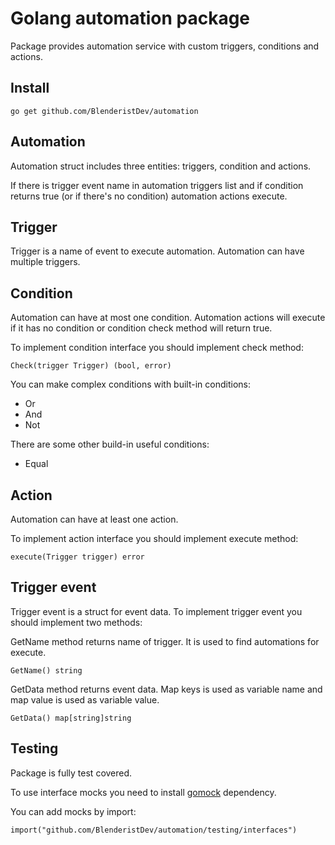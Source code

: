 # Golang automation package
Package provides automation service with custom triggers, conditions and actions.


## Install
````
go get github.com/BlenderistDev/automation
````
## Automation
Automation struct includes three entities: triggers, condition and actions.

If there is trigger event name in automation triggers list and if condition returns true (or if there's no condition) automation actions execute.
## Trigger
Trigger is a name of event to execute automation. Automation can have multiple triggers.
## Condition
Automation can have at most one condition.
Automation actions will execute if it has no condition or condition check method will return true.

To implement condition interface you should implement check method:
````
Check(trigger Trigger) (bool, error)
````

You can make complex conditions with built-in conditions:
* Or
* And
* Not

There are some other build-in useful conditions:
* Equal

## Action
Automation can have at least one action.

To implement action interface you should implement execute method:
````
execute(Trigger trigger) error 
````

## Trigger event
Trigger event is a struct for event data. To implement trigger event you should implement two methods:

GetName method returns name of trigger. It is used to find automations for execute.
````
GetName() string
````
GetData method returns event data. Map keys is used as variable name and map value is used as variable value.
````
GetData() map[string]string
````

## Testing
Package is fully test covered.

To use interface mocks you need to install [gomock](https://github.com/golang/mock) dependency.

You can add mocks by import:

````
import("github.com/BlenderistDev/automation/testing/interfaces")
````
